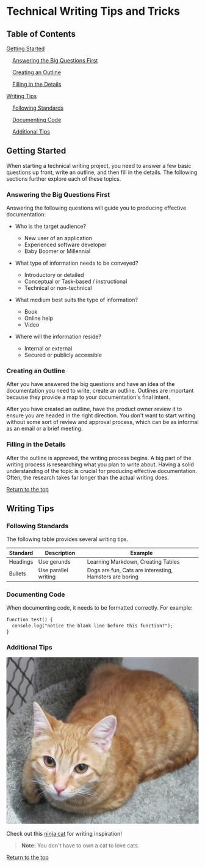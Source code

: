 # Technical Writing Tips and Tricks

## Table of Contents

[Getting Started](#getting-started)

&nbsp;&nbsp;&nbsp;&nbsp;[Answering the Big Questions First](#answering-the-big-questions-first)

&nbsp;&nbsp;&nbsp;&nbsp;[Creating an Outline](#creating-an-outline)

&nbsp;&nbsp;&nbsp;&nbsp;[Filling in the Details](#filling-in-the-details)

[Writing Tips](#writing-tips)

&nbsp;&nbsp;&nbsp;&nbsp;[Following Standards](#following-standards)

&nbsp;&nbsp;&nbsp;&nbsp;[Documenting Code](#documenting-code)

&nbsp;&nbsp;&nbsp;&nbsp;[Additional Tips](#additional-tips)  

## Getting Started

When starting a technical writing project, you need to answer a few basic questions up front, write an outline, and then fill in the details. The following sections further explore each of these topics.

### Answering the Big Questions First

Answering the following questions will guide you to producing effective documentation:

* Who is the target audience?

  * New user of an application
  * Experienced software developer
  * Baby Boomer or Millennial
  
* What type of information needs to be conveyed?

  * Introductory or detailed
  * Conceptual or Task-based / instructional
  * Technical or non-technical
  
* What medium best suits the type of information?

  * Book
  * Online help
  * Video
  
* Where will the information reside?

  * Internal or external
  * Secured or publicly accessible

### Creating an Outline

After you have answered the big questions and have an idea of the documentation you need to write, create an outline. Outlines are important because they provide a map to your documentation's final intent. 

After you have created an outline, have the product owner review it to ensure you are headed in the right direction. You don't want to start writing without some sort of review and approval process, which can be as informal as an email or a brief meeting.

### Filling in the Details

After the outline is approved, the writing process begins. A big part of the writing process is researching what you plan to write about. Having a solid understanding of the topic is crucial for producing effective documentation. Often, the research takes far longer than the actual writing does. 

[Return to the top](#technical-writing-tips-and-tricks)

## Writing Tips

### Following Standards

The following table provides several writing tips.

| Standard | Description | Example |
| -------- | ----------- | ------- |
| Headings | Use gerunds | Learning Markdown, Creating Tables |
| Bullets  | Use parallel writing | Dogs are fun, Cats are interesting, Hamsters are boring |

### Documenting Code

When documenting code, it needs to be formatted correctly. For example:

```
function test() {
  console.log("notice the blank line before this function?");
}
```

### Additional Tips

![Having a cat around can help with the writing process.](https://github.com/hendler5/LearningMarkdown/blob/master/orangeTabby.jpg)

Check out this [ninja cat](https://www.youtube.com/watch?v=fzzjgBAaWZw) for writing inspiration!

> **Note:** You don't have to own a cat to love cats.

[Return to the top](#technical-writing-tips-and-tricks)
